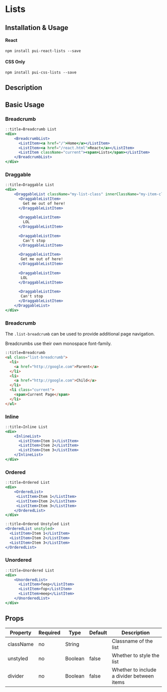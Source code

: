 # Lists

## Installation & Usage

#### React
`npm install pui-react-lists --save`

#### CSS Only
`npm install pui-css-lists --save`

## Description


## Basic Usage

### Breadcrumb
 
```jsx
::title=Breadcrumb List
<div>
    <BreadcrumbList>
      <ListItem><a href="/">Home</a></ListItem>
      <ListItem><a href="/react.html">React</a></ListItem>
      <ListItem className="current"><span>Lists</span></ListItem>
    </BreadcrumbList>
</div>
```

### Draggable

```jsx
::title=Draggable List
<div>
    <DraggableList className="my-list-class" innerClassName="my-item-class">
      <DraggableListItem>
        Get me out of here!
      </DraggableListItem>
    
      <DraggableListItem>
        LOL
      </DraggableListItem>
    
      <DraggableListItem>
        Can't stop
      </DraggableListItem>
    
      <DraggableListItem>
       Get me out of here!
      </DraggableListItem>
    
      <DraggableListItem>
       LOL
      </DraggableListItem>
    
      <DraggableListItem>
       Can't stop
      </DraggableListItem>
    </DraggableList>
</div>
```

### Breadcrumb

The `.list-breadcrumb` can be used to provide additional page navigation.

Breadcrumbs use their own monospace font-family.

```html
::title=Breadcrumb
<ul class="list-breadcrumb">
  <li>
    <a href="http://google.com">Parent</a>
  </li>
  <li>
    <a href="http://google.com">Child</a>
  </li>
  <li class="current">
    <span>Current Page</span>
  </li>
</ul>
```

### Inline

```jsx
::title=Inline List
<div>
    <InlineList>
      <ListItem>Item 1</ListItem>
      <ListItem>Item 2</ListItem>
      <ListItem>Item 3</ListItem>
    </InlineList>
</div>
```    

### Ordered

```jsx
::title=Ordered List
<div>
    <OrderedList>
     <ListItem>Item 1</ListItem>
     <ListItem>Item 2</ListItem>
     <ListItem>Item 3</ListItem>
    </OrderedList>
</div>
```


```jsx
::title=Ordered Unstyled List
<OrderedList unstyled>
  <ListItem>Item 1</ListItem>
  <ListItem>Item 2</ListItem>
  <ListItem>Item 3</ListItem>
</OrderedList>
```

### Unordered

```jsx
::title=Unordered List
<div>
    <UnorderedList>
      <ListItem>feep</ListItem>
      <ListItem>fop</ListItem>
      <ListItem>meep</ListItem>
    </UnorderedList>
</div>
```

## Props

Property | Required | Type | Default | Description
---------|----------|------|---------|------------
className | no | String  |       | Classname of the list
unstyled  | no | Boolean | false | Whether to style the list
divider   | no | Boolean | false | Whether to include a divider between items